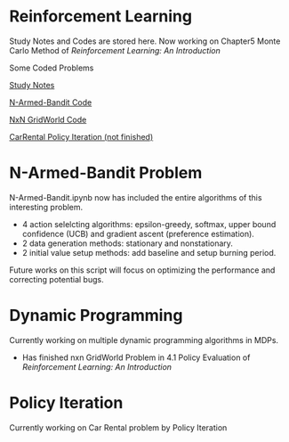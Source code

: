 # Reinforcement Learning
Study Notes and Codes are stored here.
Now working on Chapter5 Monte Carlo Method of *Reinforcement Learning: An Introduction*

Some Coded Problems

<a download="Reinforcement Learning Notes.md" href='https://github.com/leafsigh/Reinforcement_Learning/blob/master'>Study Notes</a>

<a download="N_armed bandit.ipynb" href='https://github.com/leafsigh/Reinforcement_Learning/blob/master/N_armed%20bandit.ipynb'>N-Armed-Bandit Code</a>

<a download="GridWorld_DP.ipynb" href='https://github.com/leafsigh/Reinforcement_Learning/blob/master/GridWorld_DP.ipynb'>NxN GridWorld Code</a>

<a download="CarRental_PolicyIteration.ipynb" href='https://github.com/leafsigh/Reinforcement_Learning/blob/master/Policy_Iteration-Car_Rental_Problem%20.ipynb'>CarRental Policy Iteration (not finished)</a>

# N-Armed-Bandit Problem
N-Armed-Bandit.ipynb now has included the entire algorithms of this interesting problem.
- 4 action selelcting algorithms: epsilon-greedy, softmax, upper bound confidence (UCB) and gradient ascent (preference estimation).
- 2 data generation methods: stationary and nonstationary.
- 2 initial value setup methods: add baseline and setup burning period.

Future works on this script will focus on optimizing the performance and correcting potential bugs.

# Dynamic Programming
Currently working on multiple dynamic programming algorithms in MDPs.

- Has finished nxn GridWorld Problem in 4.1 Policy Evaluation of *Reinforcement Learning: An Introduction*

# Policy Iteration
Currently working on Car Rental problem by Policy Iteration
